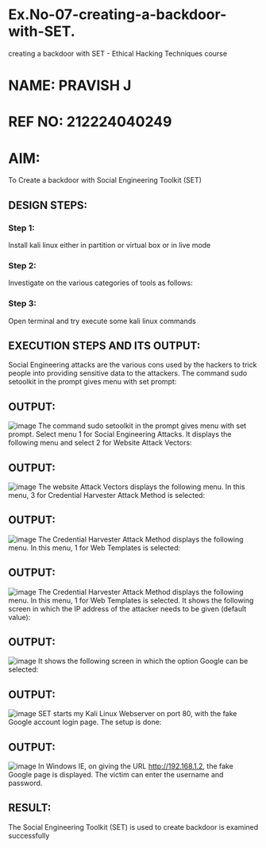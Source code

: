 # Ex.No-07-creating-a-backdoor-with-SET.
creating a backdoor with SET - Ethical Hacking Techniques course
# NAME: PRAVISH J
# REF NO: 212224040249
# AIM:
To Create a backdoor with Social Engineering Toolkit (SET)

## DESIGN STEPS:

### Step 1:

Install kali linux either in partition or virtual box or in live mode


### Step 2:

Investigate on the various categories of tools as follows:

### Step 3:

Open terminal and try execute some kali linux commands

## EXECUTION STEPS AND ITS OUTPUT:
Social Engineering attacks are the various cons used by the hackers to trick people into providing sensitive data to the attackers. 
The command sudo setoolkit in the prompt gives menu with set prompt:

## OUTPUT:
![image](https://github.com/user-attachments/assets/d3f91738-dc89-4995-93e9-27beaafae10d)
The command sudo setoolkit in the prompt gives menu with set prompt. Select menu 1 for Social Engineering Attacks.
It displays the following menu and select 2 for Website Attack Vectors:
## OUTPUT:
![image](https://github.com/user-attachments/assets/84ca40d8-c927-4b13-bf5e-e7b38ef6ce1a)
The website Attack Vectors displays the following menu. In this menu, 3 for Credential Harvester Attack Method is selected:

## OUTPUT:
![image](https://github.com/user-attachments/assets/7d3aeb8f-b7c7-4925-ab9f-b6db374d77af)
The Credential Harvester Attack Method displays the following menu. In this menu, 1 for Web Templates is selected:
## OUTPUT:
![image](https://github.com/user-attachments/assets/bde0b925-6941-4ce7-94f2-80138fd1a13e)
The Credential Harvester Attack Method displays the following menu. In this menu, 1 for Web Templates is selected.
It shows the following screen in which the IP address of the attacker needs to be given (default value):
## OUTPUT:
![image](https://github.com/user-attachments/assets/d4e9664b-dd12-4780-a510-f9c8000c2d4b)
It shows the following screen in which the option Google can be selected:

## OUTPUT:
![image](https://github.com/user-attachments/assets/bff1728c-d7fb-4d41-bce0-88609f4ae859)
SET starts my Kali Linux Webserver on port 80, with the fake Google account login page. The setup is done:
## OUTPUT:
![image](https://github.com/user-attachments/assets/12ca2717-a3a3-4340-9a17-2cde772e432e)
In Windows IE, on giving the URL http://192.168.1.2, the fake Google page is displayed. The victim can enter the username and password.





## RESULT:
The Social Engineering Toolkit (SET) is used to create backdoor is  examined successfully
